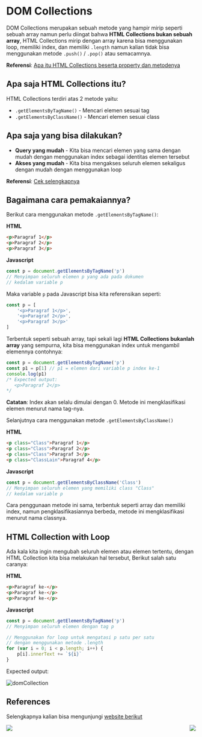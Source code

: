 # DOM Collections
DOM Collections merupakan sebuah metode yang hampir mirip seperti sebuah array namun perlu diingat bahwa **HTML Collections bukan sebuah array**, HTML Collections mirip dengan array karena bisa menggunakan loop, memiliki index, dan memiliki `.length` namun kalian tidak bisa menggunakan metode `.push()` / `.pop()` atau semacamnya.

**Referensi**: [Apa itu HTML Collections beserta property dan metodenya](https://www.w3schools.com/jsref/dom_obj_htmlcollection.asp)

## Apa saja HTML Collections itu?
HTML Collections terdiri atas 2 metode yaitu:
- `.getElementsByTagName()` - Mencari elemen sesuai tag
- `.getElementsByClassName()` - Mencari elemen sesuai class

## Apa saja yang bisa dilakukan?
- **Query yang mudah** - Kita bisa mencari elemen yang sama dengan mudah dengan menggunakan index sebagai identitas elemen tersebut
- **Akses yang mudah** - Kita bisa mengakses seluruh elemen sekaligus dengan mudah dengan menggunakan loop

**Referensi**: [Cek selengkapnya](https://www.informit.com/articles/article.aspx?p=1333888&seqNum=4)

## Bagaimana cara pemakaiannya?

Berikut cara menggunakan metode `.getElementsByTagName()`:

**HTML**
```html
<p>Paragraf 1</p>
<p>Paragraf 2</p>
<p>Paragraf 3</p>
```
**Javascript**
```js
const p = document.getElementsByTagName('p')
// Menyimpan seluruh elemen p yang ada pada dokumen 
// kedalam variable p
```
Maka variable `p` pada Javascript bisa kita referensikan seperti:
```js
const p = [
    '<p>Paragraf 1</p>',
    '<p>Paragraf 2</p>',
    '<p>Paragraf 3</p>'
]
```
Terbentuk seperti sebuah array, tapi sekali lagi **HTML Collections bukanlah array** yang sempurna, kita bisa menggunakan index untuk mengambil elemennya contohnya:
```js
const p = document.getElementsByTagName('p')
const p1 = p[1] // p1 = elemen dari variable p index ke-1
console.log(p1)
/* Expected output:
   <p>Paragraf 2</p>
*/
```
**Catatan**: Index akan selalu dimulai dengan 0. 
Metode ini mengklasifikasi elemen menurut nama tag-nya.

Selanjutnya cara menggunakan metode `.getElementsByClassName()`

**HTML**
```html
<p class="Class">Paragraf 1</p>
<p class="Class">Paragraf 2</p>
<p class="Class">Paragraf 3</p>
<p class="ClassLain">Paragraf 4</p> 
```
**Javascript**
```js
const p = document.getElementsByClassName('Class')
// Menyimpan seluruh elemen yang memiliki class "Class"
// kedalam variable p
```
Cara penggunaan metode ini sama, terbentuk seperti array dan memiliki index, namun pengklasifikasiannya berbeda, metode ini mengklasifikasi menurut nama classnya.

## HTML Collection with Loop
Ada kala kita ingin mengubah seluruh elemen atau elemen tertentu, dengan HTML Collection kita bisa melakukan hal tersebut, Berikut salah satu caranya:

**HTML**
```html
<p>Paragraf ke-</p>
<p>Paragraf ke-</p>
<p>Paragraf ke-</p>
```
**Javascript**
```js
const p = document.getElementsByTagName('p') 
// Menyimpan seluruh elemen dengan tag p

// Menggunakan for loop untuk mengatasi p satu per satu
// dengan menggunakan metode .length
for (var i = 0; i < p.length; i++) {
	p[i].innerText += `${i}`
}
```
Expected output:

![domCollection](https://user-images.githubusercontent.com/87674246/138653592-49d2759f-4e18-4044-81df-31cbf582fbc3.png)


## References
Selengkapnya kalian bisa mengunjungi [website berikut](https://developer.mozilla.org/en-US/docs/Web/API/HTMLCollection)


[<img align="left" src="https://cdn.discordapp.com/attachments/696006258792333352/911046517970833428/Previous-prev.png" />](../002_DOM_Nodes)

[<img align="right" src="https://cdn.discordapp.com/attachments/696006258792333352/911046517756944414/Next-next.png" />](../004_Methods)